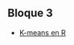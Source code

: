 ## Bloque 3
- [K-means en R](https://github.com/JosafatGambino/MineriaDeDatos/blob/bloque3/Bloque_3/K-means.md)
